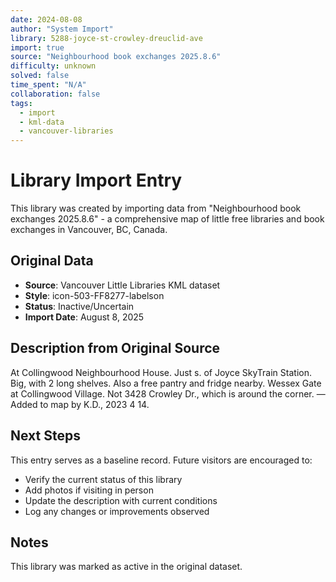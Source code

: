 ```yaml
---
date: 2024-08-08
author: "System Import"
library: 5288-joyce-st-crowley-dreuclid-ave
import: true
source: "Neighbourhood book exchanges 2025.8.6"
difficulty: unknown
solved: false
time_spent: "N/A"
collaboration: false
tags:
  - import
  - kml-data
  - vancouver-libraries
---
```


# Library Import Entry

This library was created by importing data from "Neighbourhood book exchanges 2025.8.6" - a comprehensive map of little free libraries and book exchanges in Vancouver, BC, Canada.

## Original Data

- **Source**: Vancouver Little Libraries KML dataset
- **Style**: icon-503-FF8277-labelson
- **Status**: Inactive/Uncertain
- **Import Date**: August 8, 2025

## Description from Original Source

At Collingwood Neighbourhood House.
Just s. of Joyce SkyTrain Station.
Big, with 2 long shelves.
Also a free pantry and fridge nearby.
Wessex Gate at Collingwood Village.
Not 3428 Crowley Dr., which is around the corner.
—Added to map by K.D., 2023 4 14. 



## Next Steps

This entry serves as a baseline record. Future visitors are encouraged to:
- Verify the current status of this library
- Add photos if visiting in person
- Update the description with current conditions
- Log any changes or improvements observed

## Notes

This library was marked as active in the original dataset.
